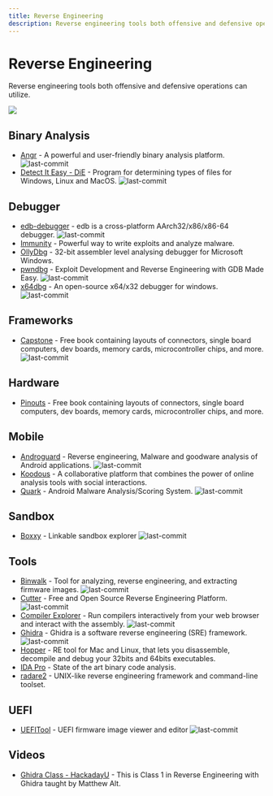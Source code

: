 ```yaml
---
title: Reverse Engineering
description: Reverse engineering tools both offensive and defensive operations can utilize.
---
```


# Reverse Engineering

Reverse engineering tools both offensive and defensive operations can utilize.

![](https://img.shields.io/badge/Tools%20%26%20Resources%20Available-22-757575?style=for-the-badge)


## Binary Analysis

* [Angr](https://github.com/angr/angr) - A powerful and user-friendly binary analysis platform. ![last-commit](https://img.shields.io/github/last-commit/angr/angr?style=flat)
* [Detect It Easy - DiE](https://github.com/horsicq/Detect-It-Easy) - Program for determining types of files for Windows, Linux and MacOS. ![last-commit](https://img.shields.io/github/last-commit/horsicq/Detect-It-Easy?style=flat)


## Debugger

* [edb-debugger](https://github.com/eteran/edb-debugger) - edb is a cross-platform AArch32/x86/x86-64 debugger. ![last-commit](https://img.shields.io/github/last-commit/eteran/edb-debugger?style=flat)
* [Immunity](https://immunityinc.com/products/debugger/index.html) - Powerful way to write exploits and analyze malware. 
* [OllyDbg](https://www.ollydbg.de/) - 32-bit assembler level analysing debugger for Microsoft Windows. 
* [pwndbg](https://github.com/pwndbg/pwndbg) - Exploit Development and Reverse Engineering with GDB Made Easy. ![last-commit](https://img.shields.io/github/last-commit/pwndbg/pwndbg?style=flat)
* [x64dbg](https://github.com/x64dbg/x64dbg) - An open-source x64/x32 debugger for windows. ![last-commit](https://img.shields.io/github/last-commit/x64dbg/x64dbg?style=flat)


## Frameworks

* [Capstone](https://github.com/capstone-engine/capstone) - Free book containing layouts of connectors, single board computers, dev boards, memory cards, microcontroller chips, and more. ![last-commit](https://img.shields.io/github/last-commit/capstone-engine/capstone?style=flat)


## Hardware

* [Pinouts](https://pinouts.org/) - Free book containing layouts of connectors, single board computers, dev boards, memory cards, microcontroller chips, and more. 


## Mobile

* [Androguard](https://github.com/androguard/androguard) - Reverse engineering, Malware and goodware analysis of Android applications. ![last-commit](https://img.shields.io/github/last-commit/androguard/androguard?style=flat)
* [Koodous](https://koodous.com/) - A collaborative platform that combines the power of online analysis tools with social interactions. 
* [Quark](https://github.com/quark-engine/quark-engine) - Android Malware Analysis/Scoring System. ![last-commit](https://img.shields.io/github/last-commit/quark-engine/quark-engine?style=flat)


## Sandbox

* [Boxxy](https://github.com/kpcyrd/boxxy-rs) - Linkable sandbox explorer ![last-commit](https://img.shields.io/github/last-commit/kpcyrd/boxxy-rs?style=flat)


## Tools

* [Binwalk](https://github.com/ReFirmLabs/binwalk) - Tool for analyzing, reverse engineering, and extracting firmware images. ![last-commit](https://img.shields.io/github/last-commit/ReFirmLabs/binwalk?style=flat)
* [Cutter](https://github.com/rizinorg/cutter) - Free and Open Source Reverse Engineering Platform. ![last-commit](https://img.shields.io/github/last-commit/rizinorg/cutter?style=flat)
* [Compiler Explorer](https://github.com/compiler-explorer/compiler-explorer) - Run compilers interactively from your web browser and interact with the assembly. ![last-commit](https://img.shields.io/github/last-commit/compiler-explorer/compiler-explorer?style=flat)
* [Ghidra](https://github.com/NationalSecurityAgency/ghidra) - Ghidra is a software reverse engineering \(SRE\) framework. ![last-commit](https://img.shields.io/github/last-commit/NationalSecurityAgency/ghidra?style=flat)
* [Hopper](https://www.hopperapp.com/) - RE tool for Mac and Linux, that lets you disassemble, decompile and debug your 32bits and 64bits executables. 
* [IDA Pro](https://hex-rays.com/) - State of the art binary code analysis. 
* [radare2](https://github.com/radareorg/radare2) - UNIX-like reverse engineering framework and command-line toolset. 


## UEFI

* [UEFITool](https://github.com/LongSoft/UEFITool) - UEFI firmware image viewer and editor ![last-commit](https://img.shields.io/github/last-commit/LongSoft/UEFITool?style=flat)


## Videos

* [Ghidra Class - HackadayU](https://www.youtube.com/watch?v=d4Pgi5XML8E) - This is Class 1 in Reverse Engineering with Ghidra taught by Matthew Alt. 